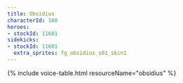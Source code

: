 ```yaml
---
title: Obsidius
characterId: 160
heroes:
- stockId: 11601
sidekicks:
- stockId: 11601
  extra_sprites: fg_obsidius_s01_skin1
---
```


{% include voice-table.html resourceName="obsidius"
%}
